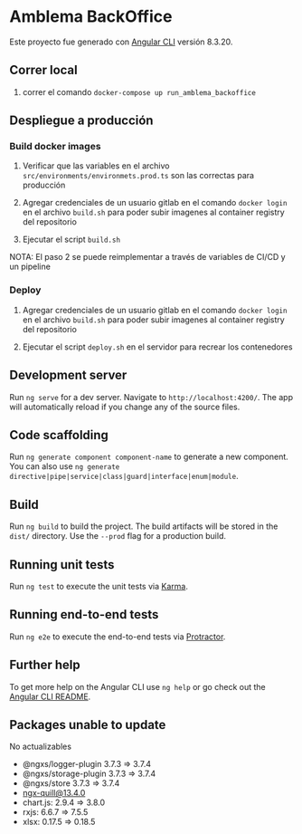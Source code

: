 # Amblema BackOffice

Este proyecto fue generado con [Angular CLI](https://github.com/angular/angular-cli) versión 8.3.20.

## Correr local

1. correr el comando `docker-compose up run_amblema_backoffice`

## Despliegue a producción

### Build docker images

1. Verificar que las variables en el archivo `src/environments/environmets.prod.ts` son las correctas para producción

2. Agregar credenciales de un usuario gitlab en el comando `docker login` en el archivo `build.sh` para poder subir imagenes al container registry del repositorio

3. Ejecutar el script `build.sh`

NOTA: El paso 2 se puede reimplementar a través de variables de CI/CD y un pipeline

### Deploy

1. Agregar credenciales de un usuario gitlab en el comando `docker login` en el archivo `build.sh` para poder subir imagenes al container registry del repositorio

2. Ejecutar el script `deploy.sh` en el servidor para recrear los contenedores

## Development server

Run `ng serve` for a dev server. Navigate to `http://localhost:4200/`. The app will automatically reload if you change any of the source files.

## Code scaffolding

Run `ng generate component component-name` to generate a new component. You can also use `ng generate directive|pipe|service|class|guard|interface|enum|module`.

## Build

Run `ng build` to build the project. The build artifacts will be stored in the `dist/` directory. Use the `--prod` flag for a production build.

## Running unit tests

Run `ng test` to execute the unit tests via [Karma](https://karma-runner.github.io).

## Running end-to-end tests

Run `ng e2e` to execute the end-to-end tests via [Protractor](http://www.protractortest.org/).

## Further help

To get more help on the Angular CLI use `ng help` or go check out the [Angular CLI README](https://github.com/angular/angular-cli/blob/master/README.md).

## Packages unable to update

No actualizables

- @ngxs/logger-plugin 3.7.3 => 3.7.4
- @ngxs/storage-plugin 3.7.3 => 3.7.4
- @ngxs/store 3.7.3 => 3.7.4
- ngx-quill@13.4.0
- chart.js: 2.9.4 => 3.8.0
- rxjs: 6.6.7 => 7.5.5
- xlsx: 0.17.5 => 0.18.5
